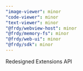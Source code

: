 ```yaml
---
"image-viewer": minor
"code-viewer": minor
"text-viewer": minor
"@frdy/webview-host": minor
"@frdy/memory-fs": minor
"@frdy/web-ui": minor
"@frdy/sdk": minor
---
```


Redesigned Extensions API
